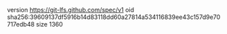 version https://git-lfs.github.com/spec/v1
oid sha256:39609137df5916b14d83118dd60a27814a534116839ee43c157d9e70717edb48
size 1360
